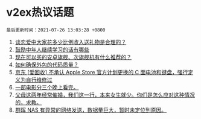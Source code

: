 # v2ex热议话题

`最后更新时间：2021-07-26 13:03:28 +0800`

1. [谈恋爱中大家花多少比例收入送礼物是合理的？](https://www.v2ex.com/t/791633)
1. [鼓励中年人继续学习的话有哪些](https://www.v2ex.com/t/791621)
1. [现在可以买的安卓旗舰、次旗舰机有什么推荐的？](https://www.v2ex.com/t/791645)
1. [如何确保外包的代码质量？](https://www.v2ex.com/t/791701)
1. [京东 [爱回收] 不承认 Apple Store 官方计划更换的 C 面电池和键盘，强行定义为自行维修过](https://www.v2ex.com/t/791656)
1. [一部电影分三个晚上看完。](https://www.v2ex.com/t/791684)
1. [父母这两年经常催婚，我们这一行，本来女生就少。你们是怎么应对这种情况的，求教。](https://www.v2ex.com/t/791690)
1. [群晖 NAS 有异常的网络发送，数据量巨大，暂时未定位到原因。](https://www.v2ex.com/t/791648)

